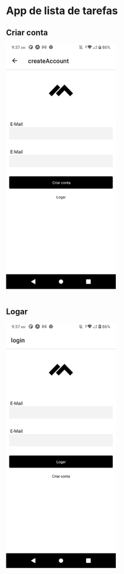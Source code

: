 # App de lista de tarefas

## Criar conta
<img width="300" src="./images-readme/page-createAccount.png"><br/><br/>

## Logar
<img width="300" src="./images-readme/page-login.png">
